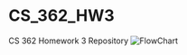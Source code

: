 # CS_362_HW3
 CS 362 Homework 3 Repository
![FlowChart](https://github.com/graalumj/CS_362_HW3/tree/main/LeapYear.png)

